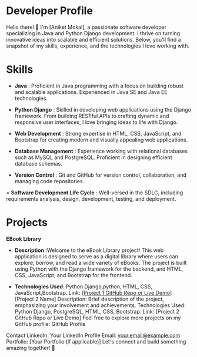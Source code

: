 # Developer Profile
Hello there! 👋 I'm [Aniket Mokal], a passionate software developer specializing in Java and Python Django development. I thrive on turning innovative ideas into scalable and efficient solutions. Below, you'll find a snapshot of my skills, experience, and the technologies I love working with.

# Skills
- **Java** : Proficient in Java programming with a focus on building robust and scalable applications. Experienced in Java SE and Java EE technologies.

- **Python Django** : Skilled in developing web applications using the Django framework. From building RESTful APIs to crafting dynamic and responsive user interfaces, I love bringing ideas to life with Django.

- **Web Development** : Strong expertise in HTML, CSS, JavaScript, and Bootstrap for creating modern and visually appealing web applications.

- **Database Management** : Experience working with relational databases such as MySQL and PostgreSQL. Proficient in designing efficient database schemas.

- **Version Control** : Git and GitHub for version control, collaboration, and managing code repositories.

= **Software Development Life Cycle** : Well-versed in the SDLC, including requirements analysis, design, development, testing, and deployment.

# Projects
**EBook Library**

- **Description** :Welcome to the eBook Library project! This web application is designed to serve as a digital library where users can explore, borrow, and read a wide variety of eBooks. The project is built using Python with the Django framework for the backend, and HTML, CSS, JavaScript, and Bootstrap for the frontend.
  
- **Technologies Used**: Python Django,python, HTML, CSS, JavaScript,Bootstrap.
Link: [[Project 1 GitHub Repo or Live Demo](https://github.com/mokal2002/College-Project-eBookLIbrary)]
[Project 2 Name]
Description: Brief description of the project, emphasizing your involvement and achievements.
Technologies Used: Python Django, PostgreSQL, HTML, CSS, Bootstrap.
Link: [Project 2 GitHub Repo or Live Demo]
Feel free to explore more projects on my GitHub profile: GitHub Profile

Contact
LinkedIn: Your LinkedIn Profile
Email: your.email@example.com
Portfolio: [Your Portfolio (if applicable)]
Let's connect and build something amazing together! 🚀
